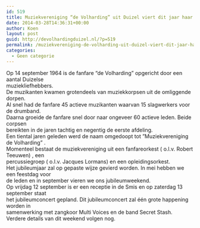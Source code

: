 ```yaml
---
id: 519
title: Muziekvereniging “de Volharding” uit Duizel viert dit jaar haar 50 jarig jubileum.
date: 2014-03-28T14:36:31+00:00
author: Koen
layout: post
guid: http://devolhardingduizel.nl/?p=519
permalink: /muziekvereniging-de-volharding-uit-duizel-viert-dit-jaar-haar-50-jarig-jubileum/
categories:
  - Geen categorie
---
```

Op 14 september 1964 is de fanfare “de Volharding” opgericht door een aantal Duizelse  
muziekliefhebbers.  
De muzikanten kwamen grotendeels van muziekkorpsen uit de omliggende dorpen.  
Al snel had de fanfare 45 actieve muzikanten waarvan 15 slagwerkers voor de drumband.  
Daarna groeide de fanfare snel door naar ongeveer 60 actieve leden. Beide corpsen  
bereikten in de jaren tachtig en negentig de eerste afdeling.  
Een tiental jaren geleden werd de naam omgedoopt tot ”Muziekvereniging de Volharding” .  
Momenteel bestaat de muziekvereniging uit een fanfareorkest ( o.l.v. Robert Teeuwen) , een  
percussiegroep ( o.l.v. Jacques Lormans) en een opleidingsorkest.  
Het jubileumjaar zal op gepaste wijze gevierd worden. In mei hebben we een feestdag voor  
de leden en in september vieren we ons jubileumweekend.  
Op vrijdag 12 september is er een receptie in de Smis en op zaterdag 13 september staat  
het jubileumconcert gepland. Dit jubileumconcert zal één grote happening worden in  
samenwerking met zangkoor Multi Voices en de band Secret Stash.  
Verdere details van dit weekend volgen nog.